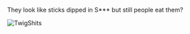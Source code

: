 They look like sticks dipped in S*** but still people eat them?

![TwigShits](http://www.seriouseats.com/images/20070815twiglets.jpg)
